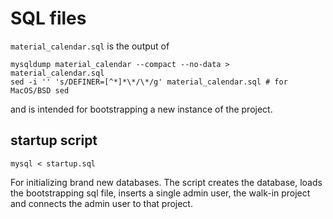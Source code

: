 # SQL files

`material_calendar.sql` is the output of

```shell
mysqldump material_calendar --compact --no-data > material_calendar.sql
sed -i '' 's/DEFINER=[^*]*\*/\*/g' material_calendar.sql # for MacOS/BSD sed
```

and is intended for bootstrapping a new instance of the project.

## startup script

```shell
mysql < startup.sql
```

For initializing brand new databases. The script creates the database, loads
the bootstrapping sql file, inserts a single admin user, the walk-in project
and connects the admin user to that project.
